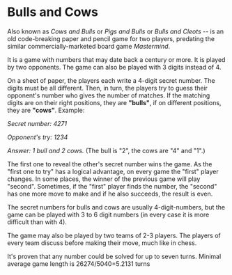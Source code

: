 # Bulls and Cows
Also known as *Cows and Bulls* or *Pigs and Bulls* or *Bulls and Cleots* -- is an old code-breaking paper and pencil game for two players, predating the similar commercially-marketed board game *Mastermind*.

It is a game with numbers that may date back a century or more. It is played by two opponents. The game can also be played with 3 digits instead of 4.

On a sheet of paper, the players each write a 4-digit secret number. The digits must be all different. Then, in turn, the players try to guess their opponent's number who gives the number of matches. If the matching digits are on their right positions, they are __"bulls"__, if on different positions, they are __"cows"__. Example:

_Secret number: 4271_

_Opponent's try: 1234_

_Answer: 1 bull and 2 cows._ (The bull is "2", the cows are "4" and "1".)

The first one to reveal the other's secret number wins the game. As the "first one to try" has a logical advantage, on every game the "first" player changes. In some places, the winner of the previous game will play "second". Sometimes, if the "first" player finds the number, the "second" has one more move to make and if he also succeeds, the result is even.

The secret numbers for bulls and cows are usually 4-digit-numbers, but the game can be played with 3 to 6 digit numbers (in every case it is more difficult than with 4).

The game may also be played by two teams of 2-3 players. The players of every team discuss before making their move, much like in chess.

It's proven that any number could be solved for up to seven turns. Minimal average game length is 26274/5040=5.2131 turns